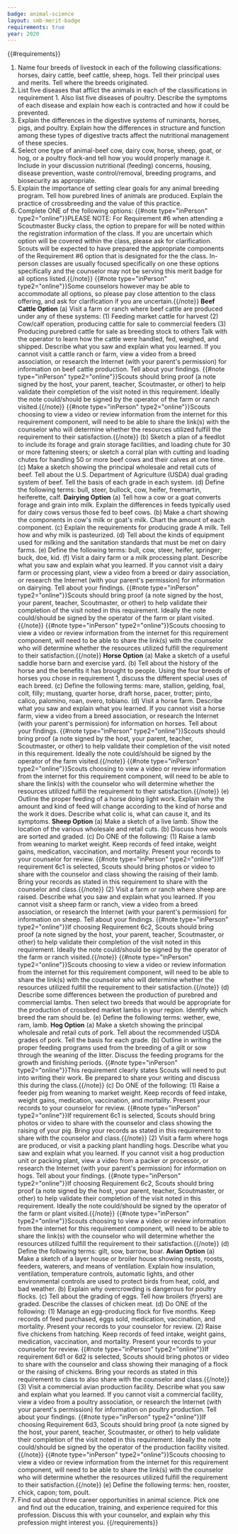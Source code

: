 ```yaml
---
badge: animal-science
layout: smb-merit-badge
requirements: true
year: 2020
---
```


{{#requirements}}
1. Name four breeds of livestock in each of the following classifications: horses, dairy cattle, beef cattle, sheep, hogs. Tell their principal uses and merits. Tell where the breeds originated.
2. List five diseases that afflict the animals in each of the classifications in requirement 1. Also list five diseases of poultry. Describe the symptoms of each disease and explain how each is contracted and how it could be prevented.
3. Explain the differences in the digestive systems of ruminants, horses, pigs, and poultry. Explain how the differences in structure and function among these types of digestive tracts affect the nutritional management of these species.
4. Select one type of animal-beef cow, dairy cow, horse, sheep, goat, or hog, or a poultry flock-and tell how you would properly manage it. Include in your discussion nutritional (feeding) concerns, housing, disease prevention, waste control/removal, breeding programs, and biosecurity as appropriate.
5. Explain the importance of setting clear goals for any animal breeding program. Tell how purebred lines of animals are produced. Explain the practice of crossbreeding and the value of this practice.
6. Complete ONE of the following options:
    {{#note type="inPerson" type2="online"}}PLEASE NOTE: For Requirement #6 when attending a Scoutmaster Bucky class, the option to prepare for will be noted within the registration information of the class. If you are uncertain which option will be covered within the class, please ask for clarification. Scouts will be expected to have prepared the appropriate components of the Requirement #6 option that is designated for the the class. In-person classes are usually focused specifically on one these options specifically and the counselor may not be serving this merit badge for all options listed.{{/note}}
    {{#note type="inPerson" type2="online"}}Some counselors however may be able to accommodate all options, so please pay close attention to the class offering, and ask for clarification if you are uncertain.{{/note}}
    **Beef Cattle Option**
    (a) Visit a farm or ranch where beef cattle are produced under any of these systems:
        (1) Feeding market cattle for harvest
        (2) Cow/calf operation, producing cattle for sale to commercial feeders
        (3) Producing purebred cattle for sale as breeding stock to others
        Talk with the operator to learn how the cattle were handled, fed, weighed, and shipped. Describe what you saw and explain what you learned. If you cannot visit a cattle ranch or farm, view a video from a breed association, or research the Internet (with your parent's permission) for information on beef cattle production. Tell about your findings.
        {{#note type="inPerson" type2="online"}}Scouts should bring proof (a note signed by the host, your parent, teacher, Scoutmaster, or other) to help validate their completion of the visit noted in this requirement. Ideally the note could/should be signed by the operator of the farm or ranch visited.{{/note}}
        {{#note type="inPerson" type2="online"}}Scouts choosing to view a video or review information from the internet for this requirement component, will need to be able to share the link(s) with the counselor who will determine whether the resources utilized fulfill the requirement to their satisfaction.{{/note}}
    (b) Sketch a plan of a feedlot to include its forage and grain storage facilities, and loading chute for 30 or more fattening steers; or sketch a corral plan with cutting and loading chutes for handling 50 or more beef cows and their calves at one time.
    (c) Make a sketch showing the principal wholesale and retail cuts of beef. Tell about the U.S. Department of Agriculture (USDA) dual grading system of beef. Tell the basis of each grade in each system.
    (d) Define the following terms: bull, steer, bullock, cow, heifer, freemartin, heiferette, calf.
    **Dairying Option**
    (a) Tell how a cow or a goat converts forage and grain into milk. Explain the differences in feeds typically used for dairy cows versus those fed to beef cows.
    (b) Make a chart showing the components in cow's milk or goat's milk. Chart the amount of each component.
    (c) Explain the requirements for producing grade A milk. Tell how and why milk is pasteurized.
    (d) Tell about the kinds of equipment used for milking and the sanitation standards that must be met on dairy farms.
    (e) Define the following terms: bull, cow, steer, heifer, springer; buck, doe, kid.
    (f) Visit a dairy farm or a milk processing plant. Describe what you saw and explain what you learned. If you cannot visit a dairy farm or processing plant, view a video from a breed or dairy association, or research the Internet (with your parent's permission) for information on dairying. Tell about your findings.
        {{#note type="inPerson" type2="online"}}Scouts should bring proof (a note signed by the host, your parent, teacher, Scoutmaster, or other) to help validate their completion of the visit noted in this requirement. Ideally the note could/should be signed by the operator of the farm or plant visited.{{/note}}
		{{#note type="inPerson" type2="online"}}Scouts choosing to view a video or review information from the internet for this requirement component, will need to be able to share the link(s) with the counselor who will determine whether the resources utilized fulfill the requirement to their satisfaction.{{/note}}
    **Horse Option**
    (a) Make a sketch of a useful saddle horse barn and exercise yard.
    (b) Tell about the history of the horse and the benefits it has brought to people. Using the four breeds of horses you chose in requirement 1, discuss the different special uses of each breed.
    (c) Define the following terms: mare, stallion, gelding, foal, colt, filly; mustang, quarter horse, draft horse, pacer, trotter; pinto, calico, palomino, roan, overo, tobiano.
    (d) Visit a horse farm. Describe what you saw and explain what you learned. If you cannot visit a horse farm, view a video from a breed association, or research the Internet (with your parent's permission) for information on horses. Tell about your findings.
        {{#note type="inPerson" type2="online"}}Scouts should bring proof (a note signed by the host, your parent, teacher, Scoutmaster, or other) to help validate their completion of the visit noted in this requirement. Ideally the note could/should be signed by the operator of the farm visited.{{/note}}
        {{#note type="inPerson" type2="online"}}Scouts choosing to view a video or review information from the internet for this requirement component, will need to be able to share the link(s) with the counselor who will determine whether the resources utilized fulfill the requirement to their satisfaction.{{/note}}
    (e) Outline the proper feeding of a horse doing light work. Explain why the amount and kind of feed will change according to the kind of horse and the work it does. Describe what colic is, what can cause it, and its symptoms.
    **Sheep Option**
    (a) Make a sketch of a live lamb. Show the location of the various wholesale and retail cuts.
    (b) Discuss how wools are sorted and graded.
    (c) Do ONE of the following:
        (1) Raise a lamb from weaning to market weight. Keep records of feed intake, weight gains, medication, vaccination, and mortality. Present your records to your counselor for review.
            {{#note type="inPerson" type2="online"}}If requirement 6c1 is selected, Scouts should bring photos or video to share with the counselor and class showing the raising of their lamb. Bring your records as stated in this requirement to share with the counselor and class.{{/note}}
        (2) Visit a farm or ranch where sheep are raised. Describe what you saw and explain what you learned. If you cannot visit a sheep farm or ranch, view a video from a breed association, or research the Internet (with your parent's permission) for information on sheep. Tell about your findings.
            {{#note type="inPerson" type2="online"}}If choosing Requirement 6c2, Scouts should bring proof (a note signed by the host, your parent, teacher, Scoutmaster, or other) to help validate their completion of the visit noted in this requirement. Ideally the note could/should be signed by the operator of the farm or ranch visited.{{/note}}
			{{#note type="inPerson" type2="online"}}Scouts choosing to view a video or review information from the internet for this requirement component, will need to be able to share the link(s) with the counselor who will determine whether the resources utilized fulfill the requirement to their satisfaction.{{/note}}
    (d) Describe some differences between the production of purebred and commercial lambs. Then select two breeds that would be appropriate for the production of crossbred market lambs in your region. Identify which breed the ram should be.
    (e) Define the following terms: wether, ewe, ram, lamb.
    **Hog Option**
    (a) Make a sketch showing the principal wholesale and retail cuts of pork. Tell about the recommended USDA grades of pork. Tell the basis for each grade.
    (b) Outline in writing the proper feeding programs used from the breeding of a gilt or sow through the weaning of the litter. Discuss the feeding programs for the growth and finishing periods.
        {{#note type="inPerson" type2="online"}}This requirement clearly states Scouts will need to put into writing their work. Be prepared to share your writing and discuss this during the class.{{/note}}
    (c) Do ONE of the following:
        (1) Raise a feeder pig from weaning to market weight. Keep records of feed intake, weight gains, medication, vaccination, and mortality. Present your records to your counselor for review.
            {{#note type="inPerson" type2="online"}}If requirement 6c1 is selected, Scouts should bring photos or video to share with the counselor and class showing the raising of your pig. Bring your records as stated in this requirement to share with the counselor and class.{{/note}}
        (2) Visit a farm where hogs are produced, or visit a packing plant handling hogs. Describe what you saw and explain what you learned. If you cannot visit a hog production unit or packing plant, view a video from a packer or processor, or research the Internet (with your parent's permission) for information on hogs. Tell about your findings.
            {{#note type="inPerson" type2="online"}}If choosing Requirement 6c2, Scouts should bring proof (a note signed by the host, your parent, teacher, Scoutmaster, or other) to help validate their completion of the visit noted in this requirement. Ideally the note could/should be signed by the operator of the farm or plant visited.{{/note}}
			{{#note type="inPerson" type2="online"}}Scouts choosing to view a video or review information from the internet for this requirement component, will need to be able to share the link(s) with the counselor who will determine whether the resources utilized fulfill the requirement to their satisfaction.{{/note}}
    (d) Define the following terms: gilt, sow, barrow, boar.
    **Avian Option**
    (a) Make a sketch of a layer house or broiler house showing nests, roosts, feeders, waterers, and means of ventilation. Explain how insulation, ventilation, temperature controls, automatic lights, and other environmental controls are used to protect birds from heat, cold, and bad weather.
    (b) Explain why overcrowding is dangerous for poultry flocks.
    (c) Tell about the grading of eggs. Tell how broilers (fryers) are graded. Describe the classes of chicken meat.
    (d) Do ONE of the following:
        (1) Manage an egg-producing flock for five months. Keep records of feed purchased, eggs sold, medication, vaccination, and mortality. Present your records to your counselor for review.
        (2) Raise five chickens from hatching. Keep records of feed intake, weight gains, medication, vaccination, and mortality. Present your records to your counselor for review.
            {{#note type="inPerson" type2="online"}}If requirement 6d1 or 6d2 is selected, Scouts should bring photos or video to share with the counselor and class showing their managing of a flock or the raising of chickens. Bring your records as stated in this requirement to class to also share with the counselor and class.{{/note}}
        (3) Visit a commercial avian production facility. Describe what you saw and explain what you learned. If you cannot visit a commercial facility, view a video from a poultry association, or research the Internet (with your parent's permission) for information on poultry production. Tell about your findings.
            {{#note type="inPerson" type2="online"}}If choosing Requirement 6d3, Scouts should bring proof (a note signed by the host, your parent, teacher, Scoutmaster, or other) to help validate their completion of the visit noted in this requirement. Ideally the note could/should be signed by the operator of the production facility visited.{{/note}}
			{{#note type="inPerson" type2="online"}}Scouts choosing to view a video or review information from the internet for this requirement component, will need to be able to share the link(s) with the counselor who will determine whether the resources utilized fulfill the requirement to their satisfaction.{{/note}}
    (e) Define the following terms: hen, rooster, chick, capon; tom, poult.
7. Find out about three career opportunities in animal science. Pick one and find out the education, training, and experience required for this profession. Discuss this with your counselor, and explain why this profession might interest you.
{{/requirements}}
